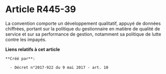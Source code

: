 # Article R445-39

La convention comporte un développement qualitatif, appuyé de données chiffrées, portant sur la politique du gestionnaire en
matière de qualité de service et sur sa performance de gestion, notamment sa politique de lutte contre les impayés.

**Liens relatifs à cet article**

	**Créé par**:

	  - Décret n°2017-922 du 9 mai 2017 - art. 10
